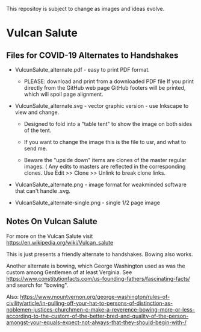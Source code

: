 This repositoy is subject to change as images and ideas evolve.

# Vulcan Salute
## Files for COVID-19 Alternates to Handshakes

* VulcunSalute_alternate.pdf - easy to print PDF format.

  * PLEASE: download and print from a downloaded PDF file 
    If you print directly from the GitHub web page GitHub footers will be printed, 
    which will spoil page alignment. 

* VulcunSalute_alternate.svg - vector graphic version - use Inkscape to view and change.

  * Designed to fold into a "table tent" to show the image on both sides of the tent.
  
  * If you want to change the image this is the file to usr, and what to send me.
   
  * Beware the "upside down" items are clones of the master regular images. 
    ( Any edits to masters are reflected in the corresponding clones.
     Use Edit >> Clone >> Unlink to break clone links. 

* VulcanSalute_alternate.png - image format for weakminded software that can't handle .svg.

* VulcanSalute_alternate-single.png - single 1/2 page image

## Notes On Vulcan Salute 

For more on the Vulcan Salute visit https://en.wikipedia.org/wiki/Vulcan_salute

This is just presents a friendly alternate to handshakes. Bowing also works. 

Another alternate is bowing, which George Washington used as was the custom among Gentlemen of 
at least Verginia. See https://www.constitutionfacts.com/us-founding-fathers/fascinating-facts/
and search for "bowing".

Also: https://www.mountvernon.org/george-washington/rules-of-civility/article/in-pulling-off-your-hat-to-persons-of-distinction-as-noblemen-justices-churchmen-c-make-a-reverence-bowing-more-or-less-according-to-the-custom-of-the-better-bred-and-quality-of-the-person-amongst-your-equals-expect-not-always-that-they-should-begin-with-/
